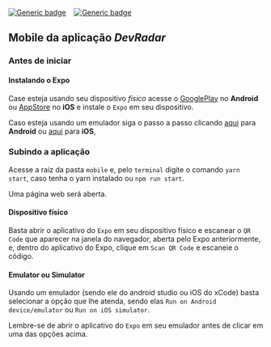 [![Generic badge](https://img.shields.io/badge/expo-required-critical.svg?logo=expo)](https://expo.io/) &nbsp;&nbsp; [![Generic badge](https://img.shields.io/badge/react_native-grey.svg?logo=react)](https://expo.io/)

## Mobile da aplicação _DevRadar_

### Antes de iniciar

#### Instalando o Expo

Case esteja usando seu dispositivo _físico_ acesse o [GooglePlay](https://play.google.com/store/apps/details?id=host.exp.exponent&hl=pt_BR) no **Android** ou [AppStore](https://apps.apple.com/br/app/expo-client/id982107779) no **iOS** e instale o `Expo` em seu dispositivo.

Caso esteja usando um emulador siga o passo a passo clicando [aqui]([https://link](https://docs.expo.io/versions/latest/workflow/android-studio-emulator/)) para **Android** ou [aqui]([https://link](https://docs.expo.io/versions/v36.0.0/workflow/ios-simulator/)) para **iOS**,

### Subindo a aplicação

Acesse a raiz da pasta `mobile` e, pelo `terminal` digite o comando `yarn start`, caso tenha o yarn instalado ou `npm run start`.

Uma página web será aberta.

#### Dispositivo físico

Basta abrir o aplicativo do `Expo` em seu dispositivo físico e escanear o `QR Code` que aparecer na janela do navegador, aberta pelo Expo anteriormente, e, dentro do aplicativo do Expo, clique em `Scan QR Code` e escaneie o código.

#### Emulator ou Simulator

Usando um emulador (sendo ele do android studio ou iOS do xCode) basta selecionar a opção que lhe atenda, sendo elas `Run on Android device/emulator` ou `Run on iOS simulator`.

Lembre-se de abrir o aplicativo do `Expo` em seu emulador antes de clicar em uma das opções acima.
